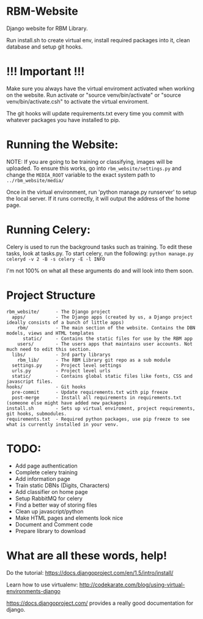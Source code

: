 RBM-Website
===========
Django website for RBM Library. 

Run install.sh to create virtual env, install required packages into it, clean database and setup git hooks. 

!!! Important !!!
===========
Make sure you always have the virtual enviroment activated when working on the website.
Run activate or "source venv/bin/activate" or "source venv/bin/activate.csh" to activate the virtual enviroment.

The git hooks will update requirements.txt every time you commit with whatever packages you have installed to pip.  

Running the Website:
===========
NOTE: If you are going to be training or classifying, images will be uploaded. To ensure this works, go into ```rbm_website/settings.py``` and change the ```MEDIA_ROOT``` variable to the exact system path to ```../rbm_website/media/```

Once in the virtual environment, run 'python manage.py runserver' to setup the local server. If it runs correctly, it will output the address of the home page.

Running Celery:
===========
Celery is used to run the background tasks such as training. To edit these tasks, look at tasks.py. To start celery, run the following: ```python manage.py celeryd -v 2 -B -s celery -E -l INFO```

I'm not 100% on what all these arguments do and will look into them soon.


Project Structure 
===========
```
rbm_website/      - The Django project
  apps/           - The Django apps (created by us, a Django project ideally consists of a bunch of little apps)
    rbm/          - The main section of the website. Contains the DBN models, views and HTML templates
      static/     - Contains the static files for use by the RBM app
    users/        - The users apps that maintains user accounts. Not much need to edit this section.
  libs/           - 3rd party librarys
    rbm_lib/      - The RBM Library git repo as a sub module 
  settings.py     - Project level settings
  urls.py         - Project level urls
  static/         - Contains global static files like fonts, CSS and javascript files.
hooks/            - Git hooks
  pre-commit      - Update requirements.txt with pip freeze
  post-merge      - Install all requirements in requirements.txt (someone else might have added new packages)
install.sh        - Sets up virtual enviroment, project requirements, git hooks, submodules.
requirements.txt  - Required python packages, use pip freeze to see what is currently installed in your venv. 
```

TODO:
===========
- Add page authentication
- Complete celery training
- Add information page
- Train static DBNs (Digits, Characters)
- Add classifier on home page
- Setup RabbitMQ for celery
- Find a better way of storing files
- Clean up javascript/python
- Make HTML pages and elements look nice
- Document and Comment code
- Prepare library to download

What are all these words, help!
===========
Do the tutorial: https://docs.djangoproject.com/en/1.5/intro/install/

Learn how to use virtualenv: http://codekarate.com/blog/using-virtual-environments-django

https://docs.djangoproject.com/ provides a really good documentation for django.




